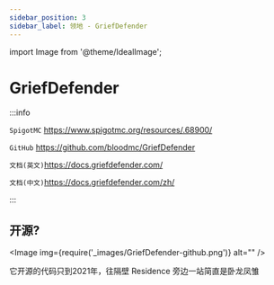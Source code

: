 ```yaml
---
sidebar_position: 3
sidebar_label: 领地 - GriefDefender
---
```


import Image from '@theme/IdealImage';

# GriefDefender

:::info

`SpigotMC` https://www.spigotmc.org/resources/.68900/

`GitHub` https://github.com/bloodmc/GriefDefender

`文档(英文)`https://docs.griefdefender.com/

`文档(中文)`https://docs.griefdefender.com/zh/

:::

## 开源?

<Image img={require('_images/GriefDefender-github.png')} alt="" />

它开源的代码只到2021年，往隔壁 Residence 旁边一站简直是卧龙凤雏
